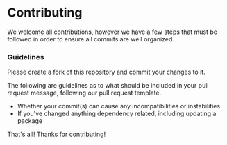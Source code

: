 # Contributing

We welcome all contributions, however we have a few steps that must be followed
in order to ensure all commits are well organized.

### Guidelines

Please create a fork of this repository and commit your changes to it.

The following are guidelines as to what should be included in your pull request message,
following our pull request template.

-   Whether your commit(s) can cause any incompatibilities or instabilities
-   If you've changed anything dependency related, including updating a package

That's all! Thanks for contributing!
